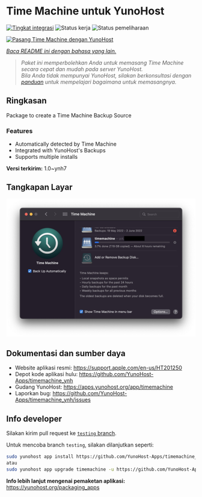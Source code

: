 <!--
N.B.: README ini dibuat secara otomatis oleh <https://github.com/YunoHost/apps/tree/master/tools/readme_generator>
Ini TIDAK boleh diedit dengan tangan.
-->

# Time Machine untuk YunoHost

[![Tingkat integrasi](https://dash.yunohost.org/integration/timemachine.svg)](https://ci-apps.yunohost.org/ci/apps/timemachine/) ![Status kerja](https://ci-apps.yunohost.org/ci/badges/timemachine.status.svg) ![Status pemeliharaan](https://ci-apps.yunohost.org/ci/badges/timemachine.maintain.svg)

[![Pasang Time Machine dengan YunoHost](https://install-app.yunohost.org/install-with-yunohost.svg)](https://install-app.yunohost.org/?app=timemachine)

*[Baca README ini dengan bahasa yang lain.](./ALL_README.md)*

> *Paket ini memperbolehkan Anda untuk memasang Time Machine secara cepat dan mudah pada server YunoHost.*  
> *Bila Anda tidak mempunyai YunoHost, silakan berkonsultasi dengan [panduan](https://yunohost.org/install) untuk mempelajari bagaimana untuk memasangnya.*

## Ringkasan

Package to create a Time Machine Backup Source

### Features

- Automatically detected by Time Machine
- Integrated with YunoHost's Backups
- Supports multiple installs

**Versi terkirim:** 1.0~ynh7

## Tangkapan Layar

![Tangkapan Layar pada Time Machine](./doc/screenshots/example.jpg)

## Dokumentasi dan sumber daya

- Website aplikasi resmi: <https://support.apple.com/en-us/HT201250>
- Depot kode aplikasi hulu: <https://github.com/YunoHost-Apps/timemachine_ynh>
- Gudang YunoHost: <https://apps.yunohost.org/app/timemachine>
- Laporkan bug: <https://github.com/YunoHost-Apps/timemachine_ynh/issues>

## Info developer

Silakan kirim pull request ke [`testing` branch](https://github.com/YunoHost-Apps/timemachine_ynh/tree/testing).

Untuk mencoba branch `testing`, silakan dilanjutkan seperti:

```bash
sudo yunohost app install https://github.com/YunoHost-Apps/timemachine_ynh/tree/testing --debug
atau
sudo yunohost app upgrade timemachine -u https://github.com/YunoHost-Apps/timemachine_ynh/tree/testing --debug
```

**Info lebih lanjut mengenai pemaketan aplikasi:** <https://yunohost.org/packaging_apps>
